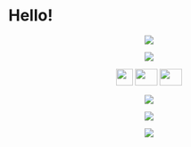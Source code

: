 # Hello!

<p align="center">
	<img align="center" src="https://camo.githubusercontent.com/c4cc8fb0f0c06f0057640b46aab87e483f54e913fdbf52c9ee690c8204c52b44/68747470733a2f2f6769746875622e6769746875626173736574732e636f6d2f696d616765732f6d6f6e612d776869737065722e676966"/>
</p>

<p align="center">
	<img src="https://camo.githubusercontent.com/9349f89a6b3c393d5e99a2ba7cd88675a8d85c2613094004577316bccfd5895b/68747470733a2f2f6b6f6d617265762e636f6d2f67687076632f3f757365726e616d653d307833306334266c6162656c3d50524f46494c452b5649455753"/>
</p>

<p align="center">
	<a href="https://0x30c4.dev/"><img src="https://raw.githubusercontent.com/0x30c4/0x30c4.github.io/main/favicon.ico" height="30" width="30" /></a>
	<a href="https://twitter.com/0x30c4" target="_blank"><img src="https://raw.githubusercontent.com/rahuldkjain/github-profile-readme-generator/master/src/images/icons/Social/twitter.svg" height="30" width="40" /></a>
	<a href="https://linkedin.com/in/sanaf03"><img src="https://raw.githubusercontent.com/rahuldkjain/github-profile-readme-generator/master/src/images/icons/Social/linked-in-alt.svg" height="30" width="40" /></a>
</p>
<p align="center">
	<img align="center" src="https://github-readme-stats.vercel.app/api/top-langs/?username=0x30c4&hide=html,css,scss&layout=compact&langs_count=50&theme=gruvbox"/>
</p>

<p align="center">
	<img align="center" src="https://github-readme-stats.vercel.app/api?username=0x30c4&theme=gruvbox"/>
</p>

<p align="center">
	<img align="center" src="https://github-readme-streak-stats.herokuapp.com/?user=0x30c4&theme=gruvbox"/>
</p>
